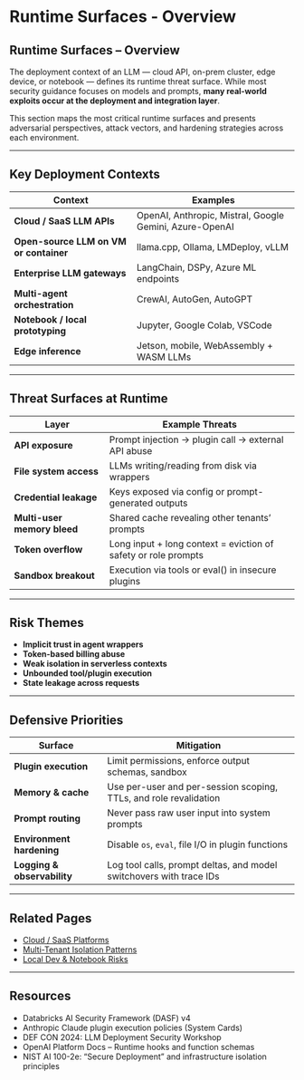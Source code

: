 # Runtime Surfaces - Overview

## Runtime Surfaces – Overview

The deployment context of an LLM — cloud API, on-prem cluster, edge device, or notebook — defines its runtime threat surface. While most security guidance focuses on models and prompts, **many real-world exploits occur at the deployment and integration layer**.

This section maps the most critical runtime surfaces and presents adversarial perspectives, attack vectors, and hardening strategies across each environment.

***

## Key Deployment Contexts

| Context                                | Examples                                                |
| -------------------------------------- | ------------------------------------------------------- |
| **Cloud / SaaS LLM APIs**              | OpenAI, Anthropic, Mistral, Google Gemini, Azure-OpenAI |
| **Open-source LLM on VM or container** | llama.cpp, Ollama, LMDeploy, vLLM                       |
| **Enterprise LLM gateways**            | LangChain, DSPy, Azure ML endpoints                     |
| **Multi-agent orchestration**          | CrewAI, AutoGen, AutoGPT                                |
| **Notebook / local prototyping**       | Jupyter, Google Colab, VSCode                           |
| **Edge inference**                     | Jetson, mobile, WebAssembly + WASM LLMs                 |

***

## Threat Surfaces at Runtime

| Layer                       | Example Threats                                                |
| --------------------------- | -------------------------------------------------------------- |
| **API exposure**            | Prompt injection → plugin call → external API abuse            |
| **File system access**      | LLMs writing/reading from disk via wrappers                    |
| **Credential leakage**      | Keys exposed via config or prompt-generated outputs            |
| **Multi-user memory bleed** | Shared cache revealing other tenants’ prompts                  |
| **Token overflow**          | Long input + long context = eviction of safety or role prompts |
| **Sandbox breakout**        | Execution via tools or eval() in insecure plugins              |

***

## Risk Themes

* **Implicit trust in agent wrappers**
* **Token-based billing abuse**
* **Weak isolation in serverless contexts**
* **Unbounded tool/plugin execution**
* **State leakage across requests**

***

## Defensive Priorities

| Surface                     | Mitigation                                                          |
| --------------------------- | ------------------------------------------------------------------- |
| **Plugin execution**        | Limit permissions, enforce output schemas, sandbox                  |
| **Memory & cache**          | Use per-user and per-session scoping, TTLs, and role revalidation   |
| **Prompt routing**          | Never pass raw user input into system prompts                       |
| **Environment hardening**   | Disable `os`, `eval`, file I/O in plugin functions                  |
| **Logging & observability** | Log tool calls, prompt deltas, and model switchovers with trace IDs |

***

## Related Pages

* [Cloud / SaaS Platforms](https://cosimo.gitbook.io/llm-security/runtime-surfaces/cloud-saas-platforms)
* [Multi-Tenant Isolation Patterns](https://cosimo.gitbook.io/llm-security/runtime-surfaces/multi-tenant-patterns)
* [Local Dev & Notebook Risks](https://cosimo.gitbook.io/llm-security/runtime-surfaces/local-dev-notebook-risks)

***

## Resources

* Databricks AI Security Framework (DASF) v4
* Anthropic Claude plugin execution policies (System Cards)
* DEF CON 2024: LLM Deployment Security Workshop
* OpenAI Platform Docs – Runtime hooks and function schemas
* NIST AI 100-2e: “Secure Deployment” and infrastructure isolation principles
